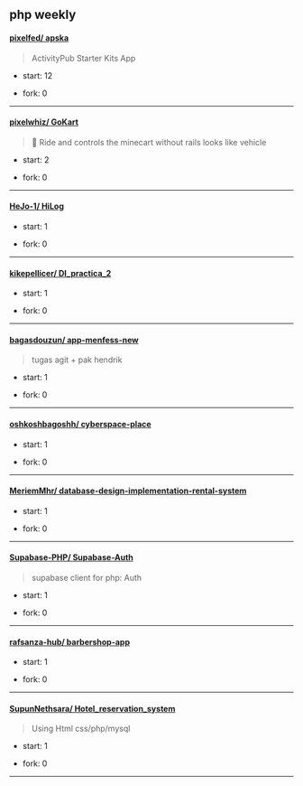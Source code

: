 ## php weekly

#### [pixelfed/ apska](https://github.com/pixelfed/apska)
>  ActivityPub Starter Kits App
+ start: 12
+ fork: 0
---
#### [pixelwhiz/ GoKart](https://github.com/pixelwhiz/GoKart)
>  🚗 Ride and controls the minecart without rails looks like vehicle
+ start: 2
+ fork: 0
---
#### [HeJo-1/ HiLog](https://github.com/HeJo-1/HiLog)
>  
+ start: 1
+ fork: 0
---
#### [kikepellicer/ DI_practica_2](https://github.com/kikepellicer/DI_practica_2)
>  
+ start: 1
+ fork: 0
---
#### [bagasdouzun/ app-menfess-new](https://github.com/bagasdouzun/app-menfess-new)
>  tugas agit + pak hendrik
+ start: 1
+ fork: 0
---
#### [oshkoshbagoshh/ cyberspace-place](https://github.com/oshkoshbagoshh/cyberspace-place)
>  
+ start: 1
+ fork: 0
---
#### [MeriemMhr/ database-design-implementation-rental-system](https://github.com/MeriemMhr/database-design-implementation-rental-system)
>  
+ start: 1
+ fork: 0
---
#### [Supabase-PHP/ Supabase-Auth](https://github.com/Supabase-PHP/Supabase-Auth)
>  supabase client for php: Auth
+ start: 1
+ fork: 0
---
#### [rafsanza-hub/ barbershop-app](https://github.com/rafsanza-hub/barbershop-app)
>  
+ start: 1
+ fork: 0
---
#### [SupunNethsara/ Hotel_reservation_system](https://github.com/SupunNethsara/Hotel_reservation_system)
>  Using Html css/php/mysql
+ start: 1
+ fork: 0
---